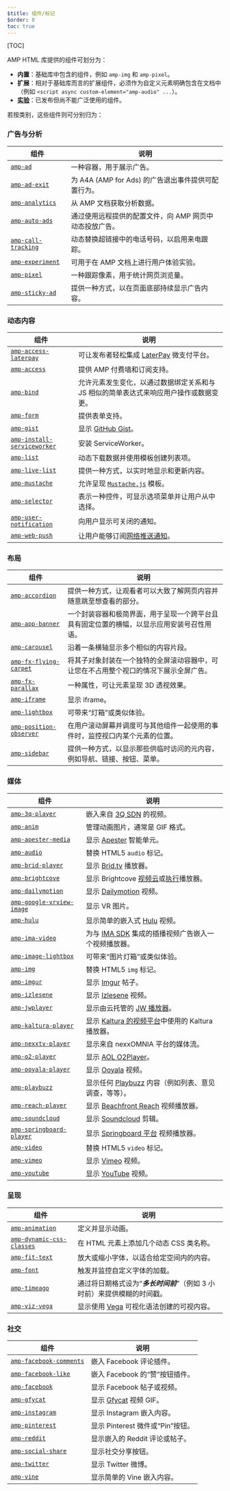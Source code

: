```yaml
---
$title: 组件/标记
$order: 0
toc: true
---
```


[TOC]

AMP HTML 库提供的组件可划分为：

- **内置**：基础库中包含的组件，例如 `amp-img` 和 `amp-pixel`。
- **扩展**：相对于基础库而言的扩展组件，必须作为自定义元素明确包含在文档中（例如 `<script async custom-element="amp-audio" ...`）。
- **[实验](experimental.html)**：已发布但尚不能广泛使用的组件。

若按类别，这些组件则可分别归为：


### 广告与分析

| 组件 | 说明 |
| --------- | ----------- |
| [`amp-ad`](components/amp-ad.html) | 一种容器，用于展示广告。|
| [`amp-ad-exit`](components/amp-ad-exit.html) | 为 A4A (AMP for Ads) 的广告退出事件提供可配置行为。|
| [`amp-analytics`](components/amp-analytics.html) | 从 AMP 文档获取分析数据。|
| [`amp-auto-ads`](components/amp-auto-ads.html) | 通过使用远程提供的配置文件，向 AMP 网页中动态投放广告。|
| [`amp-call-tracking`](components/amp-call-tracking.html) | 动态替换超链接中的电话号码，以启用来电跟踪。|
| [`amp-experiment`](components/amp-experiment.html) | 可用于在 AMP 文档上进行用户体验实验。|
| [`amp-pixel`](components/amp-pixel.html) | 一种跟踪像素，用于统计网页浏览量。|
| [`amp-sticky-ad`](components/amp-sticky-ad.html) | 提供一种方式，以在页面底部持续显示广告内容。|

### 动态内容

| 组件 | 说明 |
| --------- | ----------- |
| [`amp-access-laterpay`](components/amp-access-laterpay.html) | 可让发布者轻松集成 [LaterPay](https://www.laterpay.net/) 微支付平台。
| [`amp-access`](components/amp-access.html) | 提供 AMP 付费墙和订阅支持。|
| [`amp-bind`](components/amp-bind.html) | 允许元素发生变化，以通过数据绑定关系和与 JS 相似的简单表达式来响应用户操作或数据变更。|
| [`amp-form`](components/amp-form.html) | 提供表单支持。|
| [`amp-gist`](components/amp-gist.html) | 显示 [GitHub Gist](https://gist.github.com/)。|
| [`amp-install-serviceworker`](components/amp-install-serviceworker.html) | 安装 ServiceWorker。|
| [`amp-list`](components/amp-list.html) | 动态下载数据并使用模板创建列表项。|
| [`amp-live-list`](components/amp-live-list.html) | 提供一种方式，以实时地显示和更新内容。|
| [`amp-mustache`](components/amp-mustache.html) | 允许呈现 [`Mustache.js`](https://github.com/janl/mustache.js/) 模板。|
| [`amp-selector`](components/amp-selector.html) | 表示一种控件，可显示选项菜单并让用户从中选择。|
| [`amp-user-notification`](components/amp-user-notification.html) | 向用户显示可关闭的通知。|
| [`amp-web-push`](components/amp-web-push.html) | 让用户能够订阅[网络推送通知](https://developers.google.com/web/fundamentals/engage-and-retain/push-notifications/)。|

### 布局

| 组件 | 说明 |
| --------- | ----------- |
| [`amp-accordion`](components/amp-accordion.html) | 提供一种方式，让观看者可以大致了解网页内容并随意跳至想查看的部分。|
| [`amp-app-banner`](components/amp-app-banner.html) | 一个封装容器和极简界面，用于呈现一个跨平台且具有固定位置的横幅，以显示应用安装号召性用语。|
| [`amp-carousel`](components/amp-carousel.html) | 沿着一条横轴显示多个相似的内容片段。|
| [`amp-fx-flying-carpet`](components/amp-fx-flying-carpet.html) | 将其子对象封装在一个独特的全屏滚动容器中，可让您在不占用整个视口的情况下展示全屏广告。|
| [`amp-fx-parallax`](components/amp-fx-parallax.html) | 一种属性，可让元素呈现 3D 透视效果。|
| [`amp-iframe`](components/amp-iframe.html) | 显示 iframe。|
| [`amp-lightbox`](components/amp-lightbox.html) | 可带来“灯箱”或类似体验。|
| [`amp-position-observer`](components/amp-position-observer.html) | 在用户滚动屏幕并调度可与其他组件一起使用的事件时，监控视口内某个元素的位置。|
| [`amp-sidebar`](components/amp-sidebar.html) | 提供一种方式，以显示那些供临时访问的元内容，例如导航、链接、按钮、菜单。|


### 媒体

| 组件 | 说明 |
| --------- | ----------- |
| [`amp-3q-player`](components/amp-3q-player.html) | 嵌入来自 [3Q SDN](https://www.3qsdn.com) 的视频。|
| [`amp-anim`](components/amp-anim.html) | 管理动画图片，通常是 GIF 格式。|
| [`amp-apester-media`](components/amp-apester-media.html) | 显示 [Apester](https://apester.com/) 智能单元。|
| [`amp-audio`](components/amp-audio.html) | 替换 HTML5 `audio` 标记。|
| [`amp-brid-player`](components/amp-brid-player.html) | 显示 [Brid.tv](https://www.brid.tv/) 播放器。|
| [`amp-brightcove`](components/amp-brightcove.html) | 显示 Brightcove [视频云](https://www.brightcove.com/en/online-video-platform)或[执行](https://www.brightcove.com/en/perform)播放器。|
| [`amp-dailymotion`](components/amp-dailymotion.html) | 显示 [Dailymotion](https://www.dailymotion.com) 视频。|
| [`amp-google-vrview-image`](components/amp-google-vrview-image) | 显示 VR 图片。|
| [`amp-hulu`](components/amp-hulu.html) | 显示简单的嵌入式 [Hulu](http://www.hulu.com/) 视频。|
| [`amp-ima-video`](components/amp-ima-video.html) | 为与 [IMA SDK](https://developers.google.com/interactive-media-ads/docs/sdks/html5/) 集成的插播视频广告嵌入一个视频播放器。|
| [`amp-image-lightbox`](components/amp-image-lightbox.html) | 可带来“图片灯箱”或类似体验。|
| [`amp-img`](components/amp-img.html) | 替换 HTML5 `img` 标记。|
| [`amp-imgur`](components/amp-imgur.html) | 显示 [Imgur](http://imgur.com/) 帖子。|
| [`amp-izlesene`](components/amp-izlesene.html) | 显示 [Izlesene](https://www.izlesene.com/) 视频。|
| [`amp-jwplayer`](components/amp-jwplayer.html) | 显示由云托管的 [JW 播放器](https://www.jwplayer.com/)。|
| [`amp-kaltura-player`](components/amp-kaltura-player.html) | 显示 [Kaltura 的视频平台](https://corp.kaltura.com/)中使用的 Kaltura 播放器。|
| [`amp-nexxtv-player`](components/amp-nexxtv-player.html) | 显示来自 nexxOMNIA 平台的媒体流。|
| [`amp-o2-player`](components/amp-o2-player.html) | 显示 [AOL O2Player](http://on.aol.com/)。|
| [`amp-ooyala-player`](components/amp-ooyala-player.html) | 显示 [Ooyala](https://www.ooyala.com/) 视频。|
| [`amp-playbuzz`](components/amp-playbuzz.html) | 显示任何 [Playbuzz](http://www.playbuzz.com/) 内容（例如列表、意见调查，等等）。|
| [`amp-reach-player`](components/amp-reach-player.html) | 显示 [Beachfront Reach](https://beachfrontreach.com/) 视频播放器。|
| [`amp-soundcloud`](components/amp-soundcloud.html) | 显示 [Soundcloud](https://soundcloud.com/) 剪辑。|
| [`amp-springboard-player`](components/amp-springboard-player.html) | 显示 [Springboard 平台](http://publishers.springboardplatform.com/users/login) 视频播放器。|
| [`amp-video`](components/amp-video.html) | 替换 HTML5 `video` 标记。|
| [`amp-vimeo`](components/amp-vimeo.html) | 显示 [Vimeo](https://vimeo.com/) 视频。|
| [`amp-youtube`](components/amp-youtube.html) | 显示 [YouTube](https://www.youtube.com/) 视频。|

### 呈现

| 组件 | 说明 |
| --------- | ----------- |
| [`amp-animation`](components/amp-animation.html) | 定义并显示动画。|
| [`amp-dynamic-css-classes`](components/amp-dynamic-css-classes.html) | 在 HTML 元素上添加几个动态 CSS 类名称。|
| [`amp-fit-text`](components/amp-fit-text.html) | 放大或缩小字体，以适合给定空间内的内容。|
| [`amp-font`](components/amp-font.html) | 触发并监控自定义字体的加载。|
| [`amp-timeago`](components/amp-timeago.html) | 通过将日期格式设为“***多长时间前***”（例如 3 小时前）来提供模糊的时间戳。|
| [`amp-viz-vega`](components/amp-viz-vega.html) | 显示使用 [Vega](https://vega.github.io/vega/) 可视化语法创建的可视内容。|


### 社交

| 组件 | 说明 |
| --------- | ----------- |
| [`amp-facebook-comments`](components/amp-facebook-comments.html) | 嵌入 Facebook 评论插件。|
| [`amp-facebook-like`](components/amp-facebook-like.html) | 嵌入 Facebook 的“赞”按钮插件。|
| [`amp-facebook`](components/amp-facebook.html) | 显示 Facebook 帖子或视频。|
| [`amp-gfycat`](components/amp-gfycat.html) | 显示 [Gfycat](https://gfycat.com) 视频 GIF。|
| [`amp-instagram`](components/amp-instagram.html) | 显示 Instagram 嵌入内容。|
| [`amp-pinterest`](components/amp-pinterest.html) | 显示 Pinterest 微件或“Pin”按钮。|
| [`amp-reddit`](components/amp-reddit.html) | 显示嵌入的 Reddit 评论或帖子。|
| [`amp-social-share`](components/amp-social-share.html) | 显示社交分享按钮。|
| [`amp-twitter`](components/amp-twitter.html) | 显示 Twitter 微博。|
| [`amp-vine`](components/amp-vine.html) | 显示简单的 Vine 嵌入内容。|
 
